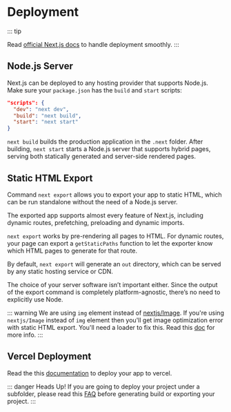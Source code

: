 # Deployment

::: tip

Read [official Next.js docs](https://nextjs.org/docs/deployment) to handle deployment smoothly.
:::
## Node.js Server

Next.js can be deployed to any hosting provider that supports Node.js. Make sure your `package.json` has the `build` and `start` scripts:

```json
"scripts": {
  "dev": "next dev",
  "build": "next build",
  "start": "next start"
}
```

`next build` builds the production application in the `.next` folder. After building, `next start` starts a Node.js server that supports hybrid pages, serving both statically generated and server-side rendered pages.

## Static HTML Export

Command `next export` allows you to export your app to static HTML, which can be run standalone without the need of a Node.js server.

The exported app supports almost every feature of Next.js, including dynamic routes, prefetching, preloading and dynamic imports.

`next export` works by pre-rendering all pages to HTML. For dynamic routes, your page can export a `getStaticPaths` function to let the exporter know which HTML pages to generate for that route.

By default, `next export` will generate an `out` directory, which can be served by any static hosting service or CDN.

The choice of your server software isn’t important either. Since the output of the export command is completely platform-agnostic, there’s no need to explicitly use Node.

::: warning
We are using `img` element instead of [nextjs/Image](https://nextjs.org/docs/api-reference/next/image).
If you're using `nextjs/Image` instead of `img` element then you'll get image optimization error with static HTML export.
You'll need a loader to fix this. Read this [doc](https://nextjs.org/docs/api-reference/next/image#built-in-loaders) for more info.
:::

## Vercel Deployment

Read the this [documentation](https://nextjs.org/docs/deployment#managed-nextjs-with-vercel) to deploy your app to vercel.

::: danger Heads Up!
If you are going to deploy your project under a subfolder, please read this [FAQ](/faq/why-images-are-missing-on-deployment.html) before generating build or exporting your project.
:::
